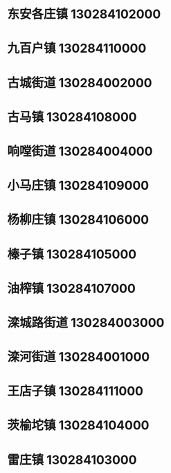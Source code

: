 # 东安各庄镇 130284102000
# 九百户镇 130284110000
# 古城街道 130284002000
# 古马镇 130284108000
# 响嘡街道 130284004000
# 小马庄镇 130284109000
# 杨柳庄镇 130284106000
# 榛子镇 130284105000
# 油榨镇 130284107000
# 滦城路街道 130284003000
# 滦河街道 130284001000
# 王店子镇 130284111000
# 茨榆坨镇 130284104000
# 雷庄镇 130284103000
